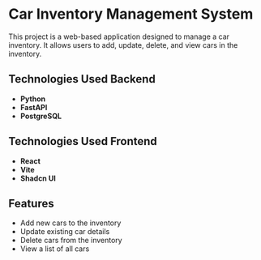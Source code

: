 # Car Inventory Management System

This project is a web-based application designed to manage a car inventory. It allows users to add, update, delete, and view cars in the inventory.

## Technologies Used Backend

- **Python**
- **FastAPI**
- **PostgreSQL**

## Technologies Used Frontend

- **React**
- **Vite**
- **Shadcn UI**

## Features

- Add new cars to the inventory
- Update existing car details
- Delete cars from the inventory
- View a list of all cars
